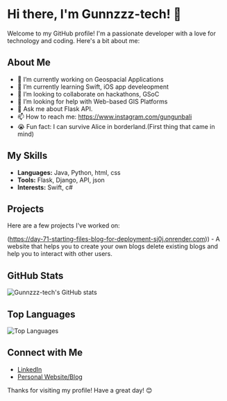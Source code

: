 # Hi there, I'm Gunnzzz-tech! 👋

Welcome to my GitHub profile! I'm a passionate developer with a love for technology and coding. Here's a bit about me:

## About Me

- 🔭 I’m currently working on Geospacial Applications
- 🌱 I’m currently learning Swift, iOS app develeopment
- 👯 I’m looking to collaborate on hackathons, GSoC
- 🤔 I’m looking for help with Web-based GIS Platforms
- 💬 Ask me about Flask API.  
- 📫 How to reach me: https://www.instagram.com/gungunbali
- 😭 Fun fact: I can survive Alice in borderland.(First thing that came in mind)

## My Skills

- **Languages:** Java, Python, html, css
- **Tools:** Flask, Django, API, json
- **Interests:** Swift, c#

## Projects

Here are a few projects I've worked on:

(https://day-71-starting-files-blog-for-deployment-sj0j.onrender.com)) - A website that helps you to create your own blogs delete existing blogs and help you to interact with other users.

## GitHub Stats

![Gunnzzz-tech's GitHub stats](https://github-readme-stats.vercel.app/api?username=Gunnzzz-tech&show_icons=true&theme=radical)

## Top Languages

![Top Languages](https://github-readme-stats.vercel.app/api/top-langs/?username=Gunnzzz-tech&layout=compact&theme=radical)

## Connect with Me

- [LinkedIn](www.linkedin.com/in/gungunb)
- [Personal Website/Blog](Your_Website_Blog)

Thanks for visiting my profile! Have a great day! 😊
